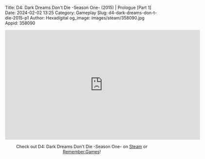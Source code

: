 Title: D4: Dark Dreams Don't Die -Season One- (2015) | Prologue [Part 1]
Date: 2024-02-02 13:25
Category: Gameplay
Slug: d4-dark-dreams-don-t-die-2015-p1
Author: Hexadigital
og_image: images/steam/358090.jpg
Appid: 358090

<center><iframe src="https://www.youtube.com/embed/IZJl85aysu4?feature=oembed" allow="accelerometer; autoplay; encrypted-media; gyroscope; picture-in-picture" width="640" height="360" frameborder="0"></iframe>

Check out D4: Dark Dreams Don't Die -Season One- on [Steam](https://store.steampowered.com/app/358090/?curator_clanid=34633900) or [Remember.Games](https://remember.games/game/2912/d4-dark-dreams-dont-die-season-one/)!</center>